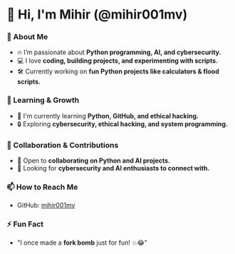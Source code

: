 # 👋 Hi, I'm Mihir (@mihir001mv)  

### 👀 About Me
- 🔥 I’m passionate about **Python programming, AI, and cybersecurity.**  
- 💻 I love **coding, building projects, and experimenting with scripts.**  
- 🛠️ Currently working on **fun Python projects like calculators & flood scripts.**  

### 🌱 Learning & Growth
- 🚀 I'm currently learning **Python, GitHub, and ethical hacking.**  
- 🔒 Exploring **cybersecurity, ethical hacking, and system programming.**  

### 💞️ Collaboration & Contributions
- 🔄 Open to **collaborating on Python and AI projects.**  
- 🤝 Looking for **cybersecurity and AI enthusiasts to connect with.**  

### 📫 How to Reach Me
- GitHub: [mihir001mv](https://github.com/mihir001mv)  

### ⚡ Fun Fact
- "I once made a **fork bomb** just for fun! 💥😂"  

